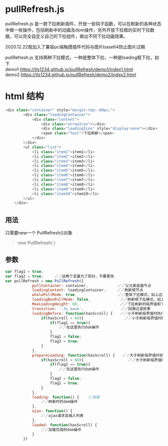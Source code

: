 # pullRefresh.js  
pullRefresh.js 是一款下拉刷新插件，开放一些钩子函数，可以在刷新的各种状态中做一些操作，包括刷新中的动画及dom操作，另外开放下拉框的实时下拉数据，可以完全自定义自己的下拉组件，做出不同下拉动画效果。

2020.12.22我加入了兼容pc端触摸插件代码与图片base64防止图片过期

pullRefresh.js 支持两种下拉模式，一种是整体下拉，一种是loading框下拉，如下     
demo1   https://tls1234.github.io/pullRefresh/demo1/index1.html   
demo2   https://tls1234.github.io/pullRefresh/demo2/index2.html    

# html 结构
```js
<div class="container" style="margin-top:-60px;">
		<div class="loadingContainer">
			<div class="content">
				<div class="arrowIcon"></div>
				<div class="loadingIcon" style="display:none"></div>
				<span class="text">下拉刷新</span>
			</div>
		</div>
		<ul class="list">
			<li class="item1">item1</li>
			<li class="item2">item2</li>
			<li class="item3">item3</li>
			<li class="item4">item4</li>
			<li class="item5">item5</li>
			<li class="item6">item6</li>
			<li class="item7">item7</li>
			<li class="item8">item8</li>
			<li class="item9">item9</li>
			<li class="item10">item10</li>
		</ul>
	</div>
```
## 用法  
只需要new一个 PullRefresh()对象
> new PullRefresh( ) 
## 参数  

```js
var flag1 = true;
var flag2 = true;　　　／／这两个变量为了防抖，不要更改
var pullRefresh = new PullRefresh({
			pullContainer: container,　　　　　　　　／／父元素容器节点
			loadingContent: loadingContainer,　　　／／刷新框节点
			wholePullMode: true,　　　　　　　　　　　／／整体下拉模式，如上边demo1
			loadingBoxPullMode: false,　　　　　　　　／／刷新框下拉模式，如上边demo２
			MaxLoadingHeight: 60,　　　　　　　　　　　／／下拉刷新的临界值和下拉框的高度一致
			transition: '.3s ease',　　　　　　　　　　／／回弹过渡效果
			loadingBefore: function(hasScroll) {　　／／小于刷新临界值时执行的函数，其中 hasScroll为下拉的距离，可以根据距离自定义动画效果
				if(hasScroll < 60){　　　　　　　　　　　／／小于刷新临界值时执行
					if(flag1 == true){　　　　　　　
						／／在这里执行dom操作
					}
					flag1 = false;　
					flag2 = true;
				}
			},
			prepareLoading: function(hasScroll) {　　／／大于刷新临界值时执行的函数
				if(hasScroll > 60){　　　　　　　　　　　　／／大于刷新临界值时执行
					if(flag2 == true){　　　　　　　　　　
						／／在这里执行dom操作
					}
					flag2 = false;　　
					flag1 = true;
				}
			},
			loading: function() {    //刷新  
				／／刷新时的dom操作
			},
			ajax: function() {
				／／ajax请求及插入列表
			},
			loaded: function(hasScroll) {
				／／加载完成的dom操作
			}
		})
```
